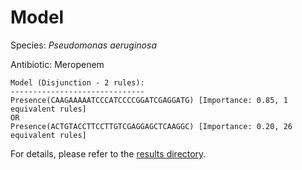 
# Model

Species: *Pseudomonas aeruginosa*

Antibiotic: Meropenem

```
Model (Disjunction - 2 rules):
------------------------------
Presence(CAAGAAAAATCCCATCCCCGGATCGAGGATG) [Importance: 0.85, 1 equivalent rules]
OR
Presence(ACTGTACCTTCCTTGTCGAGGAGCTCAAGGC) [Importance: 0.20, 26 equivalent rules]

```

For details, please refer to the [results directory](../../../../../results/scm_b/pseudomonas%20aeruginosa/meropenem/repeat_5/).

